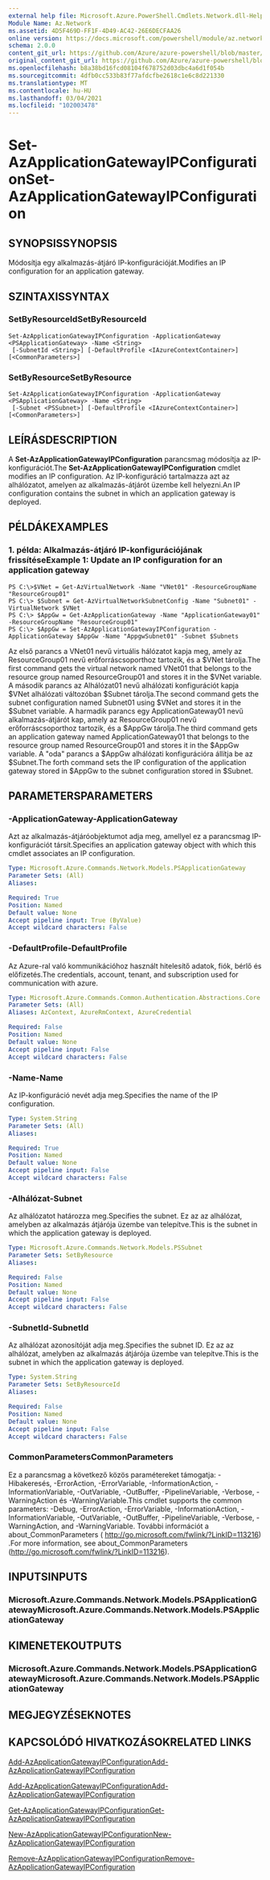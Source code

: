 ```yaml
---
external help file: Microsoft.Azure.PowerShell.Cmdlets.Network.dll-Help.xml
Module Name: Az.Network
ms.assetid: 4D5F469D-FF1F-4D49-AC42-26E6DECFAA26
online version: https://docs.microsoft.com/powershell/module/az.network/set-azapplicationgatewayipconfiguration
schema: 2.0.0
content_git_url: https://github.com/Azure/azure-powershell/blob/master/src/Network/Network/help/Set-AzApplicationGatewayIPConfiguration.md
original_content_git_url: https://github.com/Azure/azure-powershell/blob/master/src/Network/Network/help/Set-AzApplicationGatewayIPConfiguration.md
ms.openlocfilehash: b8a38bd16fcd08104f678752d03dbc4a6d1f054b
ms.sourcegitcommit: 4dfb0cc533b83f77afdcfbe2618c1e6c8d221330
ms.translationtype: MT
ms.contentlocale: hu-HU
ms.lasthandoff: 03/04/2021
ms.locfileid: "102003478"
---
```

# <span data-ttu-id="5aaaf-101">Set-AzApplicationGatewayIPConfiguration</span><span class="sxs-lookup"><span data-stu-id="5aaaf-101">Set-AzApplicationGatewayIPConfiguration</span></span>

## <span data-ttu-id="5aaaf-102">SYNOPSIS</span><span class="sxs-lookup"><span data-stu-id="5aaaf-102">SYNOPSIS</span></span>
<span data-ttu-id="5aaaf-103">Módosítja egy alkalmazás-átjáró IP-konfigurációját.</span><span class="sxs-lookup"><span data-stu-id="5aaaf-103">Modifies an IP configuration for an application gateway.</span></span>

## <span data-ttu-id="5aaaf-104">SZINTAXIS</span><span class="sxs-lookup"><span data-stu-id="5aaaf-104">SYNTAX</span></span>

### <span data-ttu-id="5aaaf-105">SetByResourceId</span><span class="sxs-lookup"><span data-stu-id="5aaaf-105">SetByResourceId</span></span>
```
Set-AzApplicationGatewayIPConfiguration -ApplicationGateway <PSApplicationGateway> -Name <String>
 [-SubnetId <String>] [-DefaultProfile <IAzureContextContainer>] [<CommonParameters>]
```

### <span data-ttu-id="5aaaf-106">SetByResource</span><span class="sxs-lookup"><span data-stu-id="5aaaf-106">SetByResource</span></span>
```
Set-AzApplicationGatewayIPConfiguration -ApplicationGateway <PSApplicationGateway> -Name <String>
 [-Subnet <PSSubnet>] [-DefaultProfile <IAzureContextContainer>] [<CommonParameters>]
```

## <span data-ttu-id="5aaaf-107">LEÍRÁS</span><span class="sxs-lookup"><span data-stu-id="5aaaf-107">DESCRIPTION</span></span>
<span data-ttu-id="5aaaf-108">A **Set-AzApplicationGatewayIPConfiguration** parancsmag módosítja az IP-konfigurációt.</span><span class="sxs-lookup"><span data-stu-id="5aaaf-108">The **Set-AzApplicationGatewayIPConfiguration** cmdlet modifies an IP configuration.</span></span>
<span data-ttu-id="5aaaf-109">Az IP-konfiguráció tartalmazza azt az alhálózatot, amelyen az alkalmazás-átjárót üzembe kell helyezni.</span><span class="sxs-lookup"><span data-stu-id="5aaaf-109">An IP configuration contains the subnet in which an application gateway is deployed.</span></span>

## <span data-ttu-id="5aaaf-110">PÉLDÁK</span><span class="sxs-lookup"><span data-stu-id="5aaaf-110">EXAMPLES</span></span>

### <span data-ttu-id="5aaaf-111">1. példa: Alkalmazás-átjáró IP-konfigurációjának frissítése</span><span class="sxs-lookup"><span data-stu-id="5aaaf-111">Example 1: Update an IP configuration for an application gateway</span></span>
```
PS C:\>$VNet = Get-AzVirtualNetwork -Name "VNet01" -ResourceGroupName "ResourceGroup01"
PS C:\> $Subnet = Get-AzVirtualNetworkSubnetConfig -Name "Subnet01" -VirtualNetwork $VNet 
PS C:\> $AppGw = Get-AzApplicationGateway -Name "ApplicationGateway01" -ResourceGroupName "ResourceGroup01"
PS C:\> $AppGw = Set-AzApplicationGatewayIPConfiguration -ApplicationGateway $AppGw -Name "AppgwSubnet01" -Subnet $Subnets
```

<span data-ttu-id="5aaaf-112">Az első parancs a VNet01 nevű virtuális hálózatot kapja meg, amely az ResourceGroup01 nevű erőforráscsoporthoz tartozik, és a $VNet tárolja.</span><span class="sxs-lookup"><span data-stu-id="5aaaf-112">The first command gets the virtual network named VNet01 that belongs to the resource group named ResourceGroup01 and stores it in the $VNet variable.</span></span>
<span data-ttu-id="5aaaf-113">A második parancs az Alhálózat01 nevű alhálózati konfigurációt kapja $VNet alhálózati változóban $Subnet tárolja.</span><span class="sxs-lookup"><span data-stu-id="5aaaf-113">The second command gets the subnet configuration named Subnet01 using $VNet and stores it in the $Subnet variable.</span></span>
<span data-ttu-id="5aaaf-114">A harmadik parancs egy ApplicationGateway01 nevű alkalmazás-átjárót kap, amely az ResourceGroup01 nevű erőforráscsoporthoz tartozik, és a $AppGw tárolja.</span><span class="sxs-lookup"><span data-stu-id="5aaaf-114">The third command gets an application gateway named ApplicationGateway01 that belongs to the resource group named ResourceGroup01 and stores it in the $AppGw variable.</span></span>
<span data-ttu-id="5aaaf-115">A "oda" parancs a $AppGw alhálózati konfigurációra állítja be az $Subnet.</span><span class="sxs-lookup"><span data-stu-id="5aaaf-115">The forth command sets the IP configuration of the application gateway stored in $AppGw to the subnet configuration stored in $Subnet.</span></span>

## <span data-ttu-id="5aaaf-116">PARAMETERS</span><span class="sxs-lookup"><span data-stu-id="5aaaf-116">PARAMETERS</span></span>

### <span data-ttu-id="5aaaf-117">-ApplicationGateway</span><span class="sxs-lookup"><span data-stu-id="5aaaf-117">-ApplicationGateway</span></span>
<span data-ttu-id="5aaaf-118">Azt az alkalmazás-átjáróobjektumot adja meg, amellyel ez a parancsmag IP-konfigurációt társít.</span><span class="sxs-lookup"><span data-stu-id="5aaaf-118">Specifies an application gateway object with which this cmdlet associates an IP configuration.</span></span>

```yaml
Type: Microsoft.Azure.Commands.Network.Models.PSApplicationGateway
Parameter Sets: (All)
Aliases:

Required: True
Position: Named
Default value: None
Accept pipeline input: True (ByValue)
Accept wildcard characters: False
```

### <span data-ttu-id="5aaaf-119">-DefaultProfile</span><span class="sxs-lookup"><span data-stu-id="5aaaf-119">-DefaultProfile</span></span>
<span data-ttu-id="5aaaf-120">Az Azure-ral való kommunikációhoz használt hitelesítő adatok, fiók, bérlő és előfizetés.</span><span class="sxs-lookup"><span data-stu-id="5aaaf-120">The credentials, account, tenant, and subscription used for communication with azure.</span></span>

```yaml
Type: Microsoft.Azure.Commands.Common.Authentication.Abstractions.Core.IAzureContextContainer
Parameter Sets: (All)
Aliases: AzContext, AzureRmContext, AzureCredential

Required: False
Position: Named
Default value: None
Accept pipeline input: False
Accept wildcard characters: False
```

### <span data-ttu-id="5aaaf-121">-Name</span><span class="sxs-lookup"><span data-stu-id="5aaaf-121">-Name</span></span>
<span data-ttu-id="5aaaf-122">Az IP-konfiguráció nevét adja meg.</span><span class="sxs-lookup"><span data-stu-id="5aaaf-122">Specifies the name of the IP configuration.</span></span>

```yaml
Type: System.String
Parameter Sets: (All)
Aliases:

Required: True
Position: Named
Default value: None
Accept pipeline input: False
Accept wildcard characters: False
```

### <span data-ttu-id="5aaaf-123">-Alhálózat</span><span class="sxs-lookup"><span data-stu-id="5aaaf-123">-Subnet</span></span>
<span data-ttu-id="5aaaf-124">Az alhálózatot határozza meg.</span><span class="sxs-lookup"><span data-stu-id="5aaaf-124">Specifies the subnet.</span></span>
<span data-ttu-id="5aaaf-125">Ez az az alhálózat, amelyben az alkalmazás átjárója üzembe van telepítve.</span><span class="sxs-lookup"><span data-stu-id="5aaaf-125">This is the subnet in which the application gateway is deployed.</span></span>

```yaml
Type: Microsoft.Azure.Commands.Network.Models.PSSubnet
Parameter Sets: SetByResource
Aliases:

Required: False
Position: Named
Default value: None
Accept pipeline input: False
Accept wildcard characters: False
```

### <span data-ttu-id="5aaaf-126">-SubnetId</span><span class="sxs-lookup"><span data-stu-id="5aaaf-126">-SubnetId</span></span>
<span data-ttu-id="5aaaf-127">Az alhálózat azonosítóját adja meg.</span><span class="sxs-lookup"><span data-stu-id="5aaaf-127">Specifies the subnet ID.</span></span>
<span data-ttu-id="5aaaf-128">Ez az az alhálózat, amelyben az alkalmazás átjárója üzembe van telepítve.</span><span class="sxs-lookup"><span data-stu-id="5aaaf-128">This is the subnet in which the application gateway is deployed.</span></span>

```yaml
Type: System.String
Parameter Sets: SetByResourceId
Aliases:

Required: False
Position: Named
Default value: None
Accept pipeline input: False
Accept wildcard characters: False
```

### <span data-ttu-id="5aaaf-129">CommonParameters</span><span class="sxs-lookup"><span data-stu-id="5aaaf-129">CommonParameters</span></span>
<span data-ttu-id="5aaaf-130">Ez a parancsmag a következő közös paramétereket támogatja: -Hibakeresés, -ErrorAction, -ErrorVariable, -InformationAction, -InformationVariable, -OutVariable, -OutBuffer, -PipelineVariable, -Verbose, -WarningAction és -WarningVariable.</span><span class="sxs-lookup"><span data-stu-id="5aaaf-130">This cmdlet supports the common parameters: -Debug, -ErrorAction, -ErrorVariable, -InformationAction, -InformationVariable, -OutVariable, -OutBuffer, -PipelineVariable, -Verbose, -WarningAction, and -WarningVariable.</span></span> <span data-ttu-id="5aaaf-131">További információt a about_CommonParameters ( http://go.microsoft.com/fwlink/?LinkID=113216) .</span><span class="sxs-lookup"><span data-stu-id="5aaaf-131">For more information, see about_CommonParameters (http://go.microsoft.com/fwlink/?LinkID=113216).</span></span>

## <span data-ttu-id="5aaaf-132">INPUTS</span><span class="sxs-lookup"><span data-stu-id="5aaaf-132">INPUTS</span></span>

### <span data-ttu-id="5aaaf-133">Microsoft.Azure.Commands.Network.Models.PSApplicationGateway</span><span class="sxs-lookup"><span data-stu-id="5aaaf-133">Microsoft.Azure.Commands.Network.Models.PSApplicationGateway</span></span>

## <span data-ttu-id="5aaaf-134">KIMENETEK</span><span class="sxs-lookup"><span data-stu-id="5aaaf-134">OUTPUTS</span></span>

### <span data-ttu-id="5aaaf-135">Microsoft.Azure.Commands.Network.Models.PSApplicationGateway</span><span class="sxs-lookup"><span data-stu-id="5aaaf-135">Microsoft.Azure.Commands.Network.Models.PSApplicationGateway</span></span>

## <span data-ttu-id="5aaaf-136">MEGJEGYZÉSEK</span><span class="sxs-lookup"><span data-stu-id="5aaaf-136">NOTES</span></span>

## <span data-ttu-id="5aaaf-137">KAPCSOLÓDÓ HIVATKOZÁSOK</span><span class="sxs-lookup"><span data-stu-id="5aaaf-137">RELATED LINKS</span></span>

[<span data-ttu-id="5aaaf-138">Add-AzApplicationGatewayIPConfiguration</span><span class="sxs-lookup"><span data-stu-id="5aaaf-138">Add-AzApplicationGatewayIPConfiguration</span></span>](./Add-AzApplicationGatewayIPConfiguration.md)

[<span data-ttu-id="5aaaf-139">Add-AzApplicationGatewayIPConfiguration</span><span class="sxs-lookup"><span data-stu-id="5aaaf-139">Add-AzApplicationGatewayIPConfiguration</span></span>](./Add-AzApplicationGatewayIPConfiguration.md)

[<span data-ttu-id="5aaaf-140">Get-AzApplicationGatewayIPConfiguration</span><span class="sxs-lookup"><span data-stu-id="5aaaf-140">Get-AzApplicationGatewayIPConfiguration</span></span>](./Get-AzApplicationGatewayIPConfiguration.md)

[<span data-ttu-id="5aaaf-141">New-AzApplicationGatewayIPConfiguration</span><span class="sxs-lookup"><span data-stu-id="5aaaf-141">New-AzApplicationGatewayIPConfiguration</span></span>](./New-AzApplicationGatewayIPConfiguration.md)

[<span data-ttu-id="5aaaf-142">Remove-AzApplicationGatewayIPConfiguration</span><span class="sxs-lookup"><span data-stu-id="5aaaf-142">Remove-AzApplicationGatewayIPConfiguration</span></span>](./Remove-AzApplicationGatewayIPConfiguration.md)


